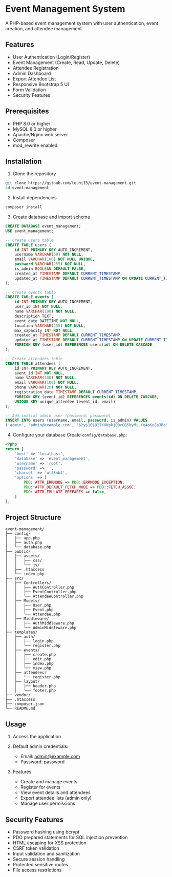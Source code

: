 # Event Management System

A PHP-based event management system with user authentication, event creation, and attendee management.

## Features

- User Authentication (Login/Register)
- Event Management (Create, Read, Update, Delete)
- Attendee Registration
- Admin Dashboard
- Export Attendee List
- Responsive Bootstrap 5 UI
- Form Validation
- Security Features

## Prerequisites

- PHP 8.0 or higher
- MySQL 8.0 or higher
- Apache/Nginx web server
- Composer
- mod_rewrite enabled

## Installation

1. Clone the repository

```bash
git clone https://github.com/touhi13/event-management.git
cd event-management
```

2. Install dependencies

```bash
composer install
```

3. Create database and import schema

```sql
CREATE DATABASE event_management;
USE event_management;

-- Create users table
CREATE TABLE users (
    id INT PRIMARY KEY AUTO_INCREMENT,
    username VARCHAR(50) NOT NULL,
    email VARCHAR(100) NOT NULL UNIQUE,
    password VARCHAR(255) NOT NULL,
    is_admin BOOLEAN DEFAULT FALSE,
    created_at TIMESTAMP DEFAULT CURRENT_TIMESTAMP,
    updated_at TIMESTAMP DEFAULT CURRENT_TIMESTAMP ON UPDATE CURRENT_TIMESTAMP
);

-- Create events table
CREATE TABLE events (
    id INT PRIMARY KEY AUTO_INCREMENT,
    user_id INT NOT NULL,
    name VARCHAR(100) NOT NULL,
    description TEXT,
    event_date DATETIME NOT NULL,
    location VARCHAR(255) NOT NULL,
    max_capacity INT NOT NULL,
    created_at TIMESTAMP DEFAULT CURRENT_TIMESTAMP,
    updated_at TIMESTAMP DEFAULT CURRENT_TIMESTAMP ON UPDATE CURRENT_TIMESTAMP,
    FOREIGN KEY (user_id) REFERENCES users(id) ON DELETE CASCADE
);

-- Create attendees table
CREATE TABLE attendees (
    id INT PRIMARY KEY AUTO_INCREMENT,
    event_id INT NOT NULL,
    name VARCHAR(100) NOT NULL,
    email VARCHAR(100) NOT NULL,
    phone VARCHAR(20) NOT NULL,
    registration_date TIMESTAMP DEFAULT CURRENT_TIMESTAMP,
    FOREIGN KEY (event_id) REFERENCES events(id) ON DELETE CASCADE,
    UNIQUE KEY unique_attendee (event_id, email)
);

-- Add initial admin user (password: password)
INSERT INTO users (username, email, password, is_admin) VALUES
('admin', 'admin@example.com', '$2y$10$92IXUNpkjO0rOQ5byMi.Ye4oKoEa3Ro9llC/.og/at2.uheWG/igi', TRUE);
```

4. Configure your database
   Create `config/database.php`:

```php
<?php
return [
    'host' => 'localhost',
    'database' => 'event_management',
    'username' => 'root',
    'password' => '',
    'charset' => 'utf8mb4',
    'options' => [
        PDO::ATTR_ERRMODE => PDO::ERRMODE_EXCEPTION,
        PDO::ATTR_DEFAULT_FETCH_MODE => PDO::FETCH_ASSOC,
        PDO::ATTR_EMULATE_PREPARES => false,
    ]
];
```

## Project Structure

```plaintext
event-management/
├── config/
│   ├── app.php
│   ├── auth.php
│   └── database.php
├── public/
│   ├── assets/
│   │   ├── css/
│   │   └── js/
│   ├── .htaccess
│   └── index.php
├── src/
│   ├── Controllers/
│   │   ├── AuthController.php
│   │   ├── EventController.php
│   │   └── AttendeeController.php
│   ├── Models/
│   │   ├── User.php
│   │   ├── Event.php
│   │   └── Attendee.php
│   ├── Middleware/
│   │   ├── AuthMiddleware.php
│   │   └── AdminMiddleware.php
├── templates/
│   ├── auth/
│   │   ├── login.php
│   │   └── register.php
│   ├── events/
│   │   ├── create.php
│   │   ├── edit.php
│   │   ├── index.php
│   │   └── view.php
│   ├── attendees/
│   │   └── register.php
│   ├── layout/
│   │   ├── header.php
│   │   └── footer.php
├── vendor/
├── .htaccess
├── composer.json
└── README.md
```

## Usage

1. Access the application

2. Default admin credentials:

   - Email: admin@example.com
   - Password: password

3. Features:
   - Create and manage events
   - Register for events
   - View event details and attendees
   - Export attendee lists (admin only)
   - Manage user permissions

## Security Features

- Password hashing using bcrypt
- PDO prepared statements for SQL injection prevention
- HTML escaping for XSS protection
- CSRF token validation
- Input validation and sanitization
- Secure session handling
- Protected sensitive routes
- File access restrictions

